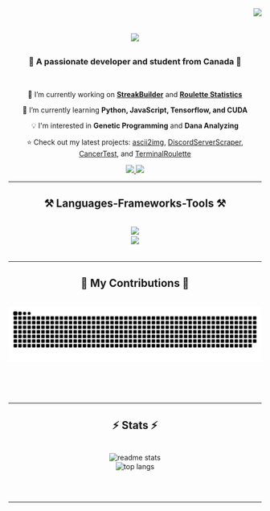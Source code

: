 <img align="right" src="https://visitor-badge.laobi.icu/badge?page_id=Tinlia.Tinlia" />

<h1 align="center">
    <img src="https://readme-typing-svg.herokuapp.com/?font=Righteous&size=35&center=true&vCenter=true&width=500&height=70&duration=4000&lines=Hi+There!+👋;+I'm+Evan+Kimpton!;" />
</h1>

<h3 align="center">🍁 A passionate developer and student from Canada 🍁</h3>

<br/>

<div align="center">
 
 🔭 I’m currently working on **[StreakBuilder](https://github.com/Tinlia/streak-builder)** and **[Roulette Statistics](https://github.com/Tinlia/rouletteSystemStatistics)**
 
 🌱 I’m currently learning **Python, JavaScript, Tensorflow, and CUDA**

 💡 I'm interested in **Genetic Programming** and **Dana Analyzing**

 ⭐ Check out my latest projects: [ascii2img](https://github.com/Tinlia/ascii2img), [DiscordServerScraper](https://github.com/Tinlia/OtherProjects/tree/main/Python/DiscordServerScraper), [CancerTest](https://github.com/Tinlia/OtherProjects/tree/main/Python/MachineLearning/CancerTest), 
and [TerminalRoulette](https://github.com/Tinlia/terminalRoulette)

 </div>
 
<div align="center"> 
  <a href="mailto:kimptonevan@gmail.com">
    <img src="https://img.shields.io/badge/Gmail-333333?style=for-the-badge&logo=gmail&logoColor=red" />
  </a>
  <a href="https://www.linkedin.com/in/evan-kimpton-531071227/" target="_blank">
    <img src="https://img.shields.io/badge/LinkedIn-0077B5?style=for-the-badge&logo=linkedin&logoColor=white" target="_blank" />
  </a>
</div>

 <hr/>
 
<h2 align="center">⚒️ Languages-Frameworks-Tools ⚒️</h2>
<br/>
<div align="center">
    <img src="https://skillicons.dev/icons?i=discord,github,linkedin,ps,vscode" />
    <br>
    <img src="https://skillicons.dev/icons?i=css,html,java,js,py,tensorflow" /><br>
</div>

<br/>
<hr/>

<div align="center">
  <h2>🐍 My Contributions 🐍</h2>
  <br>
  <img alt="snake eating my contributions" src="https://raw.githubusercontent.com/Tinlia/Tinlia/output/github-contribution-grid-snake-dark.svg?palette=github-dark" />
  
  <br/><br/><br/>
</div>

<hr/>

<h2 align="center">⚡ Stats ⚡</h2>
<br>
<div align=center>
  <img width=390 src="https://github-readme-stats.vercel.app/api?username=Tinlia&count_private=true&show_icons=true&theme=react&rank_icon=github&border_radius=10" alt="readme stats" />
  <br/>
  <img width=325 align="center" src="https://github-readme-stats.vercel.app/api/top-langs/?username=Tinlia&hide=HTML&langs_count=8&layout=compact&theme=react&border_radius=10&size_weight=0.5&count_weight=0.5&exclude_repo=github-readme-stats" alt="top langs" />
</div>

<br/><br/>

<hr/>

<br/>


</div>

<br/>
